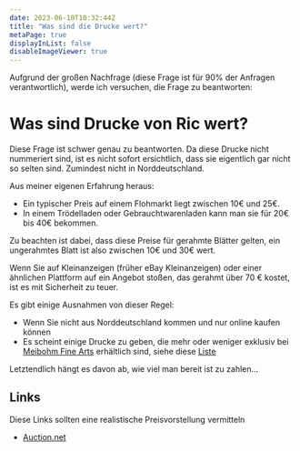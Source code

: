 ```yaml
---
date: 2023-06-10T10:32:44Z
title: "Was sind die Drucke wert?"
metaPage: true
displayInList: false
disableImageViewer: true
---
```


Aufgrund der großen Nachfrage (diese Frage ist für 90% der Anfragen verantwortlich), werde ich versuchen, die Frage zu beantworten:

# Was sind Drucke von Ric wert?

Diese Frage ist schwer genau zu beantworten. Da diese Drucke nicht nummeriert sind, ist es nicht sofort ersichtlich, dass sie eigentlich gar nicht so selten sind. Zumindest nicht in Norddeutschland.

Aus meiner eigenen Erfahrung heraus:
* Ein typischer Preis auf einem Flohmarkt liegt zwischen 10€ und 25€.
* In einem Trödelladen oder Gebrauchtwarenladen kann man sie für 20€ bis 40€ bekommen.

Zu beachten ist dabei, dass diese Preise für gerahmte Blätter gelten, ein ungerahmtes Blatt ist also zwischen 10€ und 30€ wert.

Wenn Sie auf Kleinanzeigen (früher eBay Kleinanzeigen) oder einer ähnlichen Plattform auf ein Angebot stoßen, das gerahmt über 70 € kostet, ist es mit Sicherheit zu teuer.

Es gibt einige Ausnahmen von dieser Regel:
* Wenn Sie nicht aus Norddeutschland kommen und nur online kaufen können
* Es scheint einige Drucke zu geben, die mehr oder weniger exklusiv bei [Meibohm Fine Arts](http://meibohmfinearts.com/) erhältlich sind, siehe diese [Liste](/de/tags/Meibohm-Fine-Arts/)

Letztendlich hängt es davon ab, wie viel man bereit ist zu zahlen...

## Links

Diese Links sollten eine realistische Preisvorstellung vermitteln

* [Auction.net](https://auctionet.com/de/639077-oidentifierad-konstnar-radierung-signiert-ric)
